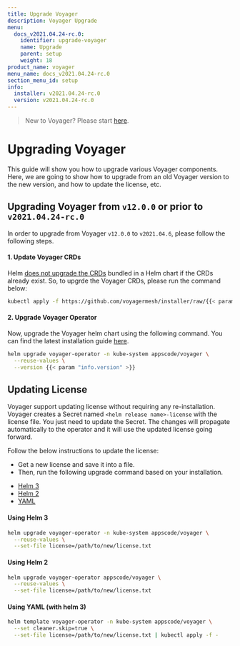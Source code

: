 ```yaml
---
title: Upgrade Voyager
description: Voyager Upgrade
menu:
  docs_v2021.04.24-rc.0:
    identifier: upgrade-voyager
    name: Upgrade
    parent: setup
    weight: 18
product_name: voyager
menu_name: docs_v2021.04.24-rc.0
section_menu_id: setup
info:
  installer: v2021.04.24-rc.0
  version: v2021.04.24-rc.0
---
```


> New to Voyager? Please start [here](/docs/v2021.04.24-rc.0/concepts/overview).

# Upgrading Voyager

This guide will show you how to upgrade various Voyager components. Here, we are going to show how to upgrade from an old Voyager version to the new version, and how to update the license, etc.

## Upgrading Voyager from `v12.0.0` or prior to `v2021.04.24-rc.0`

In order to upgrade from Voyager `v12.0.0` to `v2021.04.6`, please follow the following steps.

#### 1. Update Voyager CRDs

Helm [does not upgrade the CRDs](https://github.com/helm/helm/issues/6581) bundled in a Helm chart if the CRDs already exist. So, to upgrde the Voyager CRDs, please run the command below:

```bash
kubectl apply -f https://github.com/voyagermesh/installer/raw/{{< param "info.version" >}}/voyager-crds.yaml
```

#### 2. Upgrade Voyager Operator

Now, upgrade the Voyager helm chart using the following command. You can find the latest installation guide [here](/docs/v2021.04.24-rc.0/setup/README).

```bash
helm upgrade voyager-operator -n kube-system appscode/voyager \
  --reuse-values \
  --version {{< param "info.version" >}}
```


## Updating License

Voyager support updating license without requiring any re-installation. Voyager creates a Secret named `<helm release name>-license` with the license file. You just need to update the Secret. The changes will propagate automatically to the operator and it will use the updated license going forward.

Follow the below instructions to update the license:

- Get a new license and save it into a file.
- Then, run the following upgrade command based on your installation.

<ul class="nav nav-tabs" id="luTabs" role="tablist">
  <li class="nav-item">
    <a class="nav-link active" id="lu-helm3-tab" data-toggle="tab" href="#lu-helm3" role="tab" aria-controls="lu-helm3" aria-selected="true">Helm 3</a>
  </li>
  <li class="nav-item">
    <a class="nav-link" id="lu-helm2-tab" data-toggle="tab" href="#lu-helm2" role="tab" aria-controls="lu-helm2" aria-selected="false">Helm 2</a>
  </li>
  <li class="nav-item">
    <a class="nav-link" id="lu-yaml-tab" data-toggle="tab" href="#lu-yaml" role="tab" aria-controls="lu-yaml" aria-selected="false">YAML</a>
  </li>
</ul>
<div class="tab-content" id="luTabContent">
  <div class="tab-pane fade show active" id="lu-helm3" role="tabpanel" aria-labelledby="lu-helm3">

#### Using Helm 3

```bash
helm upgrade voyager-operator -n kube-system appscode/voyager \
  --reuse-values \
  --set-file license=/path/to/new/license.txt
```

</div>
<div class="tab-pane fade" id="lu-helm2" role="tabpanel" aria-labelledby="lu-helm2">

#### Using Helm 2

```bash
helm upgrade voyager-operator appscode/voyager \
  --reuse-values \
  --set-file license=/path/to/new/license.txt
```

</div>
<div class="tab-pane fade" id="lu-yaml" role="tabpanel" aria-labelledby="lu-yaml">

#### Using YAML (with helm 3)

```bash
helm template voyager-operator -n kube-system appscode/voyager \
  --set cleaner.skip=true \
  --set-file license=/path/to/new/license.txt | kubectl apply -f -
```

</div>
</div>
